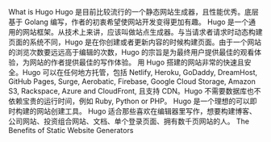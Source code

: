 What is Hugo
    Hugo 是目前比较流行的一个静态网站生成器，且性能优秀。底层基于 Golang 编写，作者的初衷希望使网站开发变得更加有趣。
    Hugo 是一个通用的网站框架。从技术上来讲，应该叫做站点生成器。与当请求者请求时动态构建页面的系统不同，Hugo 是在你创建或者更新内容的时候构建页面。由于一个网站的浏览次数要远远高于编辑的次数，Hugo 的宗旨是为最终用户提供最佳的观看体验，为网站的作者提供最佳的写作体验。
    用 Hugo 搭建的网站非常的快速且安全。Hugo 可以在任何地方托管，包括 Netlify, Heroku, GoDaddy, DreamHost, GitHub Pages, Surge, Aerobatic, Firebase, Google Cloud Storage, Amazon S3, Rackspace, Azure and CloudFront, 且支持 CDN。Hugo 不需要数据库也不依赖宝贵的运行时间，例如 Ruby, Python or PHP。
    Hugo 是一个理想的可以即时构建的网站创建工具。
    Hugo 适合那些喜欢在编辑器里写作，想要构建博客、公司网站、投资组合网站、文档、单个登录页面、拥有数千页网站的人。
The Benefits of Static Website Generators